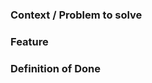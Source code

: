 ### Context / Problem to solve

<!-- Describe the reason the issue was created. Describe the conditions/situation what made you think something could be improved. What problem do we solve? -->

### Feature

<!-- What needs to be done/created -->
<!-- - [ ] item -->

<!-- Possible suggestions on solutions. If multiple solutions are possible consider listing them all -->

### Definition of Done

<!-- List definition of done -->

<!-- What is the scope of this issue/feature? When is it completed? What components need to be implemented? -->

